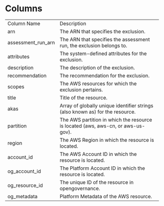 # Columns  

<table>
	<tr><td>Column Name</td><td>Description</td></tr>
	<tr><td>arn</td><td>The ARN that specifies the exclusion.</td></tr>
	<tr><td>assessment_run_arn</td><td>The ARN that specifies the assessment run, the exclusion belongs to.</td></tr>
	<tr><td>attributes</td><td>The system-defined attributes for the exclusion.</td></tr>
	<tr><td>description</td><td>The description of the exclusion.</td></tr>
	<tr><td>recommendation</td><td>The recommendation for the exclusion.</td></tr>
	<tr><td>scopes</td><td>The AWS resources for which the exclusion pertains.</td></tr>
	<tr><td>title</td><td>Title of the resource.</td></tr>
	<tr><td>akas</td><td>Array of globally unique identifier strings (also known as) for the resource.</td></tr>
	<tr><td>partition</td><td>The AWS partition in which the resource is located (aws, aws-cn, or aws-us-gov).</td></tr>
	<tr><td>region</td><td>The AWS Region in which the resource is located.</td></tr>
	<tr><td>account_id</td><td>The AWS Account ID in which the resource is located.</td></tr>
	<tr><td>og_account_id</td><td>The Platform Account ID in which the resource is located.</td></tr>
	<tr><td>og_resource_id</td><td>The unique ID of the resource in opengovernance.</td></tr>
	<tr><td>og_metadata</td><td>Platform Metadata of the AWS resource.</td></tr>
</table>